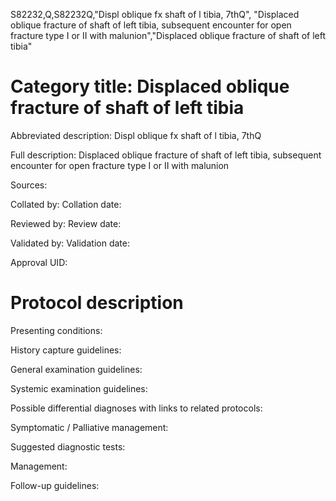 S82232,Q,S82232Q,"Displ oblique fx shaft of l tibia, 7thQ", "Displaced oblique fracture of shaft of left tibia, subsequent encounter for open fracture type I or II with malunion","Displaced oblique fracture of shaft of left tibia"
# Category title: Displaced oblique fracture of shaft of left tibia

Abbreviated description: Displ oblique fx shaft of l tibia, 7thQ

Full description: Displaced oblique fracture of shaft of left tibia, subsequent encounter for open fracture type I or II with malunion

Sources:

Collated by:
Collation date:

Reviewed by:
Review date:

Validated by:
Validation date:

Approval UID:

# Protocol description

Presenting conditions:

History capture guidelines:

General examination guidelines:

Systemic examination guidelines:

Possible differential diagnoses with links to related protocols:

Symptomatic / Palliative management:

Suggested diagnostic tests:

Management:

Follow-up guidelines:

